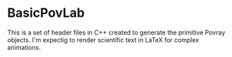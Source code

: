 # BasicPovLab
This is a set of  header files in C++ created to generate the primitive Povray objects. I'm expectig to render scientific text in LaTeX for complex animations.
